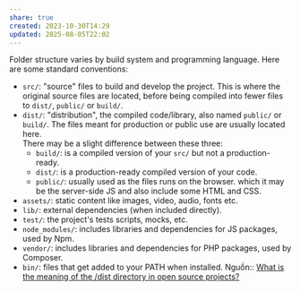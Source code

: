 ```yaml
---
share: true
created: 2023-10-30T14:29
updated: 2025-08-05T22:02
---
```

Folder structure varies by build system and programming language. Here are some standard conventions:
- `src/`: "source" files to build and develop the project. This is where the original source files are located, before being compiled into fewer files to `dist/`, `public/` or `build/`.
- `dist/`: "distribution", the compiled code/library, also named `public/` or `build/`. The files meant for production or public use are usually located here.  
   There may be a slight difference between these three:
	- `build/`: is a compiled version of your `src/` but not a production-ready.
	- `dist/`: is a production-ready compiled version of your code.
	- `public/`: usually used as the files runs on the browser. which it may be the server-side JS and also include some HTML and CSS.
- `assets/`: static content like images, video, audio, fonts etc.
- `lib/`: external dependencies (when included directly).
- `test/`: the project's tests scripts, mocks, etc.    
- `node_modules/`: includes libraries and dependencies for JS packages, used by Npm.
- `vendor/`: includes libraries and dependencies for PHP packages, used by Composer.
- `bin/`: files that get added to your PATH when installed.
Nguồn:: [What is the meaning of the /dist directory in open source projects?](https://stackoverflow.com/a/22844164/3416774)